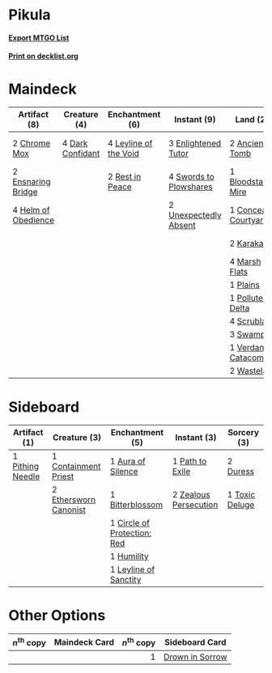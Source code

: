 # Pikula

#### [Export MTGO List](../collection/Pikula/Pikula.txt)
#### [Print on decklist.org](http://decklist.org/?deckmain=2%09Ancient%20Tomb%0A1%09Bloodstained%20Mire%0A2%09Chrome%20Mox%0A1%09Concealed%20Courtyard%0A4%09Dark%20Confidant%0A3%09Enlightened%20Tutor%0A2%09Ensnaring%20Bridge%0A1%09Gideon,%20Ally%20of%20Zendikar%0A4%09Helm%20of%20Obedience%0A2%09Karakas%0A1%09Karn,%20Scion%20of%20Urza%0A1%09Kaya,%20Ghost%20Assassin%0A4%09Leyline%20of%20the%20Void%0A2%09Liliana%20of%20the%20Veil%0A3%09Liliana,%20the%20Last%20Hope%0A4%09Marsh%20Flats%0A1%09Plains%0A1%09Polluted%20Delta%0A2%09Rest%20in%20Peace%0A4%09Scrubland%0A3%09Swamp%0A4%09Swords%20to%20Plowshares%0A3%09Thoughtseize%0A2%09Unexpectedly%20Absent%0A1%09Verdant%20Catacombs%0A2%09Wasteland&deckside=1%09Aura%20of%20Silence%0A1%09Bitterblossom%0A1%09Circle%20of%20Protection:%20Red%0A1%09Containment%20Priest%0A2%09Duress%0A2%09Ethersworn%20Canonist%0A1%09Humility%0A1%09Leyline%20of%20Sanctity%0A1%09Path%20to%20Exile%0A1%09Pithing%20Needle%0A1%09Toxic%20Deluge%0A2%09Zealous%20Persecution)
# Maindeck

|                                         Artifact (8)                                         |                                       Creature (4)                                        |                                        Enchantment (6)                                         |                                           Instant (9)                                           |                                           Land (22)                                            |                                          Planeswalker (8)                                           |                                       Sorcery (3)                                       |
|----------------------------------------------------------------------------------------------|-------------------------------------------------------------------------------------------|------------------------------------------------------------------------------------------------|-------------------------------------------------------------------------------------------------|------------------------------------------------------------------------------------------------|-----------------------------------------------------------------------------------------------------|-----------------------------------------------------------------------------------------|
|2 [Chrome Mox](http://gatherer.wizards.com/Pages/Card/Details.aspx?multiverseid=413761)       |4 [Dark Confidant](http://gatherer.wizards.com/Pages/Card/Details.aspx?multiverseid=370413)|4 [Leyline of the Void](http://gatherer.wizards.com/Pages/Card/Details.aspx?multiverseid=205013)|3 [Enlightened Tutor](http://gatherer.wizards.com/Pages/Card/Details.aspx?multiverseid=413551)   |2 [Ancient Tomb](http://gatherer.wizards.com/Pages/Card/Details.aspx?multiverseid=382842)       |1 [Gideon, Ally of Zendikar](http://gatherer.wizards.com/Pages/Card/Details.aspx?multiverseid=401897)|3 [Thoughtseize](http://gatherer.wizards.com/Pages/Card/Details.aspx?multiverseid=438676)|
|2 [Ensnaring Bridge](http://gatherer.wizards.com/Pages/Card/Details.aspx?multiverseid=442213) |                                                                                           |2 [Rest in Peace](http://gatherer.wizards.com/Pages/Card/Details.aspx?multiverseid=442021)      |4 [Swords to Plowshares](http://gatherer.wizards.com/Pages/Card/Details.aspx?multiverseid=383119)|1 [Bloodstained Mire](http://gatherer.wizards.com/Pages/Card/Details.aspx?multiverseid=405094)  |1 [Karn, Scion of Urza](http://gatherer.wizards.com/Pages/Card/Details.aspx?multiverseid=442889)     |                                                                                         |
|4 [Helm of Obedience](http://gatherer.wizards.com/Pages/Card/Details.aspx?multiverseid=184550)|                                                                                           |                                                                                                |2 [Unexpectedly Absent](http://gatherer.wizards.com/Pages/Card/Details.aspx?multiverseid=413575) |1 [Concealed Courtyard](http://gatherer.wizards.com/Pages/Card/Details.aspx?multiverseid=417818)|1 [Kaya, Ghost Assassin](http://gatherer.wizards.com/Pages/Card/Details.aspx?multiverseid=416832)    |                                                                                         |
|                                                                                              |                                                                                           |                                                                                                |                                                                                                 |2 [Karakas](http://gatherer.wizards.com/Pages/Card/Details.aspx?multiverseid=201198)            |2 [Liliana of the Veil](http://gatherer.wizards.com/Pages/Card/Details.aspx?multiverseid=425901)     |                                                                                         |
|                                                                                              |                                                                                           |                                                                                                |                                                                                                 |4 [Marsh Flats](http://gatherer.wizards.com/Pages/Card/Details.aspx?multiverseid=426064)        |3 [Liliana, the Last Hope](http://gatherer.wizards.com/Pages/Card/Details.aspx?multiverseid=414388)  |                                                                                         |
|                                                                                              |                                                                                           |                                                                                                |                                                                                                 |1 [Plains](http://gatherer.wizards.com/Pages/Card/Details.aspx?multiverseid=439601)             |                                                                                                     |                                                                                         |
|                                                                                              |                                                                                           |                                                                                                |                                                                                                 |1 [Polluted Delta](http://gatherer.wizards.com/Pages/Card/Details.aspx?multiverseid=405104)     |                                                                                                     |                                                                                         |
|                                                                                              |                                                                                           |                                                                                                |                                                                                                 |4 [Scrubland](http://gatherer.wizards.com/Pages/Card/Details.aspx?multiverseid=383083)          |                                                                                                     |                                                                                         |
|                                                                                              |                                                                                           |                                                                                                |                                                                                                 |3 [Swamp](http://gatherer.wizards.com/Pages/Card/Details.aspx?multiverseid=439603)              |                                                                                                     |                                                                                         |
|                                                                                              |                                                                                           |                                                                                                |                                                                                                 |1 [Verdant Catacombs](http://gatherer.wizards.com/Pages/Card/Details.aspx?multiverseid=426074)  |                                                                                                     |                                                                                         |
|                                                                                              |                                                                                           |                                                                                                |                                                                                                 |2 [Wasteland](http://gatherer.wizards.com/Pages/Card/Details.aspx?multiverseid=413790)          |                                                                                                     |                                                                                         |


# Sideboard

|                                       Artifact (1)                                        |                                          Creature (3)                                          |                                          Enchantment (5)                                           |                                          Instant (3)                                           |                                       Sorcery (3)                                       |
|-------------------------------------------------------------------------------------------|------------------------------------------------------------------------------------------------|----------------------------------------------------------------------------------------------------|------------------------------------------------------------------------------------------------|-----------------------------------------------------------------------------------------|
|1 [Pithing Needle](http://gatherer.wizards.com/Pages/Card/Details.aspx?multiverseid=425815)|1 [Containment Priest](http://gatherer.wizards.com/Pages/Card/Details.aspx?multiverseid=429862) |1 [Aura of Silence](http://gatherer.wizards.com/Pages/Card/Details.aspx?multiverseid=405132)        |1 [Path to Exile](http://gatherer.wizards.com/Pages/Card/Details.aspx?multiverseid=370408)      |2 [Duress](http://gatherer.wizards.com/Pages/Card/Details.aspx?multiverseid=270465)      |
|                                                                                           |2 [Ethersworn Canonist](http://gatherer.wizards.com/Pages/Card/Details.aspx?multiverseid=370504)|1 [Bitterblossom](http://gatherer.wizards.com/Pages/Card/Details.aspx?multiverseid=397701)          |2 [Zealous Persecution](http://gatherer.wizards.com/Pages/Card/Details.aspx?multiverseid=413755)|1 [Toxic Deluge](http://gatherer.wizards.com/Pages/Card/Details.aspx?multiverseid=413650)|
|                                                                                           |                                                                                                |1 [Circle of Protection: Red](http://gatherer.wizards.com/Pages/Card/Details.aspx?multiverseid=4867)|                                                                                                |                                                                                         |
|                                                                                           |                                                                                                |1 [Humility](http://gatherer.wizards.com/Pages/Card/Details.aspx?multiverseid=397614)               |                                                                                                |                                                                                         |
|                                                                                           |                                                                                                |1 [Leyline of Sanctity](http://gatherer.wizards.com/Pages/Card/Details.aspx?multiverseid=397677)    |                                                                                                |                                                                                         |


# Other Options

|*n*<sup>th</sup> copy|Maindeck Card|*n*<sup>th</sup> copy|                                      Sideboard Card                                      |
|---------------------|-------------|--------------------:|------------------------------------------------------------------------------------------|
|                     |             |                    1|[Drown in Sorrow](http://gatherer.wizards.com/Pages/Card/Details.aspx?multiverseid=378437)|

